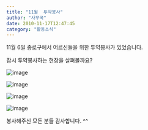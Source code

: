 ```yaml
---
title: "11월  투약봉사"
author: "사무국"
date: 2010-11-17T12:47:45
category: "활동소식"
---
```


11월 6일 종로구에서 어르신들을 위한 투약봉사가 있었습니다.

잠시 투약봉사하는 현장을 살펴볼까요?

![image](/files/attach/images/2318/470/002/5703f93d505a975215d8507b93df6344)

![image](/files/attach/images/2318/470/002/339ea6dd54a5420a3c5bedde9306f110)

![image](/files/attach/images/2318/470/002/e59640738f8f9ff6d9c80fe83e239693)

![image](/files/attach/images/2318/470/002/c456b508f7fe07999e0ff938a7dd1468)

봉사해주신 모든 분들 감사합니다. ^^
